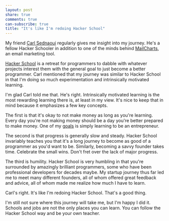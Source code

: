 ```yaml
---
layout: post
share: true
comments: true
can-subscribe: true
title: "It's like I'm redoing Hacker School"
---
```


My friend <a href="https://twitter.com/CarlSednaoui" target="_blank">Carl Sednaoui</a> regularly gives me insight into my journey.  He's a fellow Hacker Schooler in addition to one of the minds behind <a href="http://www.mailcharts.com/" target="_blank">MailCharts</a>, an email marketing tool.

<a href="https://www.hackerschool.com/" target="_blank">Hacker School</a> is a retreat for programmers to dabble with whatever projects interest them with the general goal to just become a better programmer.  Carl mentioned that my journey was similar to Hacker School in that I'm doing so much experimentation and intrinsically motivated learning.

I'm glad Carl told me that.  He's right.  Intrinsically motivated learning is the most rewarding learning there is, at least in my view.  It's nice to keep that in mind because it emphasizes a few key concepts.

The first is that it's okay to not make money as long as you're learning.  Every day you're not making money should be a day you're better prepared to make money.  One of my <a href="http://www.dillonforrest.com/startup/my-criteria-for-success/" target="_blank">goals</a> is simply learning to be an entrepreneur.

The second is that progress is generally slow and steady.  Hacker School invariably teaches you that it's a long journey to become as good of a programmer as you'd want to be.  Similarly, becoming a savvy founder takes time.  Celebrate the small wins.  Don't fret over the lack of major progress.

The third is humility.  Hacker School is very humbling in that you're surrounded by amazingly brilliant programmers, some who have been professional developers for decades maybe.  My startup journey thus far led me to meet many different founders, all of whom offered great feedback and advice, all of whom made me realize how much I have to learn.

Carl's right.  It's like I'm redoing Hacker School.  That's a good thing.

I'm still not sure where this journey will take me, but I'm happy I did it.  Schools and jobs are not the only places you can learn.  You can follow the Hacker School way and be your own teacher.
